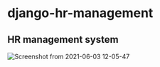 # django-hr-management
## HR management system


![Screenshot from 2021-06-03 12-05-47](https://user-images.githubusercontent.com/29290992/120658500-ed4c2780-c49e-11eb-8976-ce7bef13c474.png)
